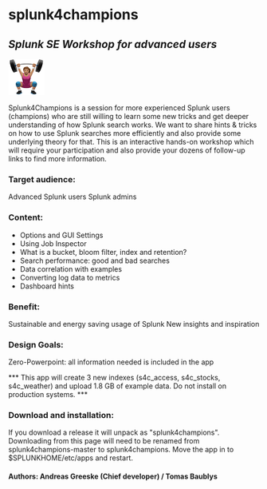 # splunk4champions
## _Splunk SE Workshop for advanced users_
![](https://github.com/bautt/splunk4champions/blob/master/splunk4champions/static/appIcon_2x.png)

 Splunk4Champions is  a session for more experienced Splunk users (champions) who are still willing to learn some new tricks and get deeper understanding of how Splunk search works.
We want to share hints & tricks on how to use Splunk searches more efficiently and also provide some underlying theory for that. This is an interactive hands-on workshop which will require your participation and also provide your dozens of follow-up links to find more information. 

### Target audience: 
Advanced Splunk users 
Splunk admins

### Content:
- Options and GUI Settings
- Using Job Inspector
- What is a bucket, bloom filter, index and retention?
- Search performance: good and bad searches
- Data correlation with examples
- Converting log data to metrics
- Dashboard hints 

### Benefit:
Sustainable and energy saving usage of Splunk
New insights and inspiration

### Design Goals: 
Zero-Powerpoint: all information needed is included in the app

*** This app will create 3 new indexes (s4c_access, s4c_stocks, s4c_weather) and  upload 1.8 GB of example data. Do not install on production systems. ***

### Download and installation:
If you download a release it will unpack as "splunk4champions". Downloading from this page will need to be renamed from splunk4champions-master to splunk4champions. Move the app in to $SPLUNKHOME/etc/apps and restart.

#### Authors: Andreas Greeske (Chief developer) / Tomas Baublys
